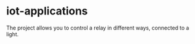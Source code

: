 # iot-applications
The project allows you to control a relay in different ways, connected to a light.
